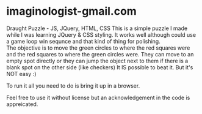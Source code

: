 # imaginologist-gmail.com
Draught Puzzle - JS, JQuery, HTML, CSS
This is a simple puzzle I made while I was learning JQuery & CSS styling.  It works well although could use a game loop
win sequnce and that kind of thing for polishing.  
The objective is to move the green circles to where the red squares were and the red squares to where the green circles
were. 
They can move to an empty spot directly or they can jump the object next to them if there is a blank spot on the other side
(like checkers)
It IS possible to beat it. 
But it's NOT easy :)

To run it all you need to do is bring it up in a browser. 

Feel free to use it without license but an acknowledgement in the code is appreicated.

